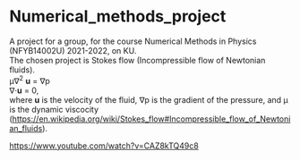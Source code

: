 # Numerical_methods_project

A project for a group, for the course Numerical Methods in Physics (NFYB14002U) 2021-2022, on KU. <br>
The chosen project is Stokes flow (Incompressible flow of Newtonian fluids). <br>
μ∇<sup>2</sup> **u** = ∇p <br>
∇⋅**u** = 0, <br>
where **u** is the velocity of the fluid, ∇p is the gradient of the pressure, and μ is the dynamic viscocity (https://en.wikipedia.org/wiki/Stokes_flow#Incompressible_flow_of_Newtonian_fluids).

https://www.youtube.com/watch?v=CAZ8kTQ49c8
